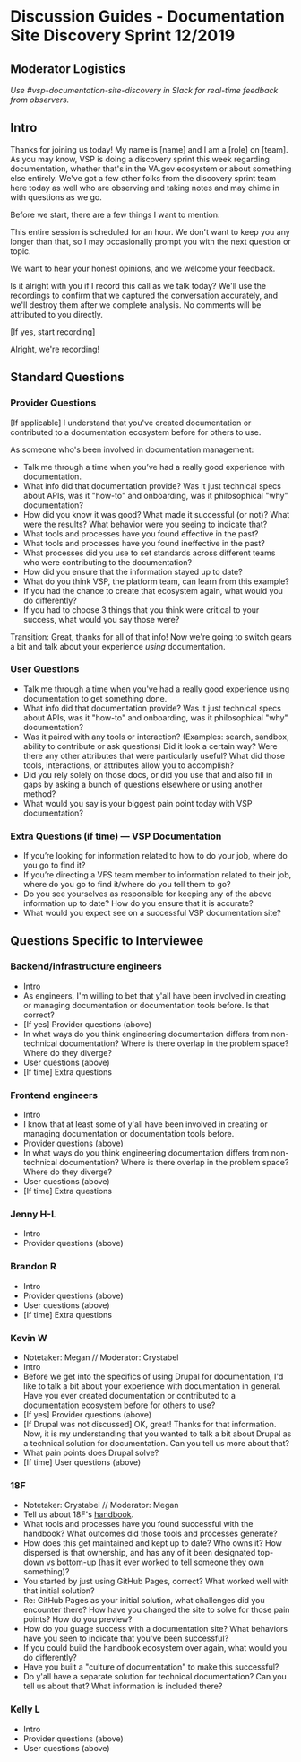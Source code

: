 # Discussion Guides - Documentation Site Discovery Sprint 12/2019

## Moderator Logistics
_Use #vsp-documentation-site-discovery in Slack for real-time feedback from observers._

## Intro
Thanks for joining us today! My name is [name] and I am a [role] on [team]. As you may know, VSP is doing a discovery sprint this week regarding documentation, whether that's in the VA.gov ecosystem or about something else entirely. We've got a few other folks from the discovery sprint team here today as well who are observing and taking notes and may chime in with questions as we go.

Before we start, there are a few things I want to mention: 

This entire session is scheduled for an hour. We don't want to keep you any longer than that, so I may occasionally prompt you with the next question or topic. 

We want to hear your honest opinions, and we welcome your feedback. 

Is it alright with you if I record this call as we talk today? We'll use the recordings to confirm that we captured the conversation accurately, and we'll destroy them after we complete analysis. No comments will be attributed to you directly. 

[If yes, start recording]

Alright, we're recording!

## Standard Questions 

### Provider Questions 
[If applicable] I understand that you've created documentation or contributed to a documentation ecosystem before for others to use. 

As someone who's been involved in documentation management: 
- Talk me through a time when you’ve had a really good experience with documentation.
- What info did that documentation provide? Was it just technical specs about APIs, was it "how-to" and onboarding, was it philosophical "why" documentation?
- How did you know it was good? What made it successful (or not)? What were the results? What behavior were you seeing to indicate that?
- What tools and processes have you found effective in the past?
- What tools and processes have you found ineffective in the past? 
- What processes did you use to set standards across different teams who were contributing to the documentation?
- How did you ensure that the information stayed up to date? 
- What do you think VSP, the platform team, can learn from this example? 
- If you had the chance to create that ecosystem again, what would you do differently?
- If you had to choose 3 things that you think were critical to your success, what would you say those were?

Transition: Great, thanks for all of that info! Now we're going to switch gears a bit and talk about your experience _using_ documentation.

### User Questions
- Talk me through a time when you've had a really good experience using documentation to get something done.
- What info did that documentation provide? Was it just technical specs about APIs, was it "how-to" and onboarding, was it philosophical "why" documentation? 
- Was it paired with any tools or interaction? (Examples: search, sandbox, ability to contribute or ask questions) Did it look a certain way? Were there any other attributes that were particularly useful? What did those tools, interactions, or attributes allow you to accomplish?
- Did you rely solely on those docs, or did you use that and also fill in gaps by asking a bunch of questions elsewhere or using another method?
- What would you say is your biggest pain point today with VSP documentation?

### Extra Questions (if time) — VSP Documentation
- If you’re looking for information related to how to do your job, where do you go to find it?
- If you’re directing a VFS team member to information related to their job, where do you go to find it/where do you tell them to go?
- Do you see yourselves as responsible for keeping any of the above information up to date? How do you ensure that it is accurate?
- What would you expect see on a successful VSP documentation site?

## Questions Specific to Interviewee

### Backend/infrastructure engineers
- Intro
- As engineers, I'm willing to bet that y'all have been involved in creating or managing documentation or documentation tools before. Is that correct? 
- [If yes] Provider questions (above)
- In what ways do you think engineering documentation differs from non-technical documentation? Where is there overlap in the problem space? Where do they diverge?
- User questions (above)
- [If time] Extra questions

### Frontend engineers
- Intro
- I know that at least some of y'all have been involved in creating or managing documentation or documentation tools before.
- Provider questions (above)
- In what ways do you think engineering documentation differs from non-technical documentation? Where is there overlap in the problem space? Where do they diverge?
- User questions (above)
- [If time] Extra questions

### Jenny H-L
- Intro
- Provider questions (above) 

### Brandon R
- Intro
- Provider questions (above)
- User questions (above)
- [If time] Extra questions

### Kevin W
- Notetaker: Megan // Moderator: Crystabel
- Intro
- Before we get into the specifics of using Drupal for documentation, I'd like to talk a bit about your experience with documentation in general. Have you ever created documentation or contributed to a documentation ecosystem before for others to use?
- [If yes] Provider questions (above)
- [If Drupal was not discussed] OK, great! Thanks for that information. Now, it is my understanding that you wanted to talk a bit about Drupal as a technical solution for documentation. Can you tell us more about that? 
- What pain points does Drupal solve? 
- [If time] User questions (above)

### 18F
- Notetaker: Crystabel // Moderator: Megan
- Tell us about 18F's [handbook](https://handbook.18f.gov/).
- What tools and processes have you found successful with the handbook? What outcomes did those tools and processes generate?
- How does this get maintained and kept up to date? Who owns it? How dispersed is that ownership, and has any of it been designated top-down vs bottom-up (has it ever worked to tell someone they own something)?
- You started by just using GitHub Pages, correct? What worked well with that initial solution? 
- Re: GitHub Pages as your initial solution, what challenges did you encounter there? How have you changed the site to solve for those pain points? How do you preview?
- How do you guage success with a documentation site? What behaviors have you seen to indicate that you've been successful?
- If you could build the handbook ecosystem over again, what would you do differently? 
- Have you built a "culture of documentation" to make this successful? 
- Do y'all have a separate solution for technical documentation? Can you tell us about that? What information is included there? 

### Kelly L
- Intro
- Provider questions (above)
- User questions (above)
